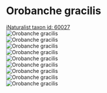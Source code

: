 
Orobanche gracilis
==================
  
[iNaturalist taxon id: 60027](https://www.inaturalist.org/taxa/60027)  
![Orobanche gracilis](https://inaturalist-open-data.s3.amazonaws.com/photos/242791059/medium.jpeg)  
![Orobanche gracilis](https://inaturalist-open-data.s3.amazonaws.com/photos/242791070/medium.jpeg)  
![Orobanche gracilis](https://inaturalist-open-data.s3.amazonaws.com/photos/229738775/medium.jpeg)  
![Orobanche gracilis](https://inaturalist-open-data.s3.amazonaws.com/photos/205812531/medium.jpeg)  
![Orobanche gracilis](https://inaturalist-open-data.s3.amazonaws.com/photos/205812565/medium.jpeg)  
![Orobanche gracilis](https://inaturalist-open-data.s3.amazonaws.com/photos/201079689/medium.jpg)  
![Orobanche gracilis](https://inaturalist-open-data.s3.amazonaws.com/photos/196596005/medium.jpeg)  
![Orobanche gracilis](https://inaturalist-open-data.s3.amazonaws.com/photos/196595559/medium.jpeg)  
![Orobanche gracilis](https://inaturalist-open-data.s3.amazonaws.com/photos/196595593/medium.jpeg)